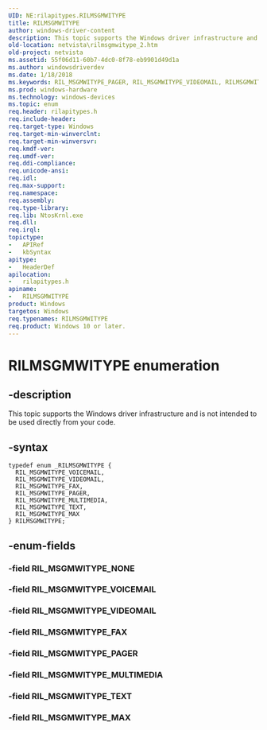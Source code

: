 ```yaml
---
UID: NE:rilapitypes.RILMSGMWITYPE
title: RILMSGMWITYPE
author: windows-driver-content
description: This topic supports the Windows driver infrastructure and is not intended to be used directly from your code.
old-location: netvista\rilmsgmwitype_2.htm
old-project: netvista
ms.assetid: 55f06d11-60b7-4dc0-8f78-eb9901d49d1a
ms.author: windowsdriverdev
ms.date: 1/18/2018
ms.keywords: RIL_MSGMWITYPE_PAGER, RIL_MSGMWITYPE_VIDEOMAIL, RILMSGMWITYPE, netvista.rilmsgmwitype_2, rilapitypes/RIL_MSGMWITYPE_MULTIMEDIA, RIL_MSGMWITYPE_VOICEMAIL, rilapitypes/RIL_MSGMWITYPE_VIDEOMAIL, RIL_MSGMWITYPE_FAX, rilapitypes/RIL_MSGMWITYPE_VOICEMAIL, rilapitypes/RIL_MSGMWITYPE_FAX, RIL_MSGMWITYPE_MULTIMEDIA, rilapitypes/RIL_MSGMWITYPE_MAX, RILMSGMWITYPE enumeration [Network Drivers Starting with Windows Vista], RIL_MSGMWITYPE_TEXT, rilapitypes/RIL_MSGMWITYPE_PAGER, RIL_MSGMWITYPE_MAX, rilapitypes/RILMSGMWITYPE, rilapitypes/RIL_MSGMWITYPE_TEXT
ms.prod: windows-hardware
ms.technology: windows-devices
ms.topic: enum
req.header: rilapitypes.h
req.include-header: 
req.target-type: Windows
req.target-min-winverclnt: 
req.target-min-winversvr: 
req.kmdf-ver: 
req.umdf-ver: 
req.ddi-compliance: 
req.unicode-ansi: 
req.idl: 
req.max-support: 
req.namespace: 
req.assembly: 
req.type-library: 
req.lib: NtosKrnl.exe
req.dll: 
req.irql: 
topictype: 
-	APIRef
-	kbSyntax
apitype: 
-	HeaderDef
apilocation: 
-	rilapitypes.h
apiname: 
-	RILMSGMWITYPE
product: Windows
targetos: Windows
req.typenames: RILMSGMWITYPE
req.product: Windows 10 or later.
---
```


# RILMSGMWITYPE enumeration


## -description


This topic supports the Windows driver infrastructure and is not intended to be used directly from your code. 


## -syntax


````
typedef enum _RILMSGMWITYPE { 
  RIL_MSGMWITYPE_VOICEMAIL,
  RIL_MSGMWITYPE_VIDEOMAIL,
  RIL_MSGMWITYPE_FAX,
  RIL_MSGMWITYPE_PAGER,
  RIL_MSGMWITYPE_MULTIMEDIA,
  RIL_MSGMWITYPE_TEXT,
  RIL_MSGMWITYPE_MAX
} RILMSGMWITYPE;
````


## -enum-fields




### -field RIL_MSGMWITYPE_NONE



### -field RIL_MSGMWITYPE_VOICEMAIL



### -field RIL_MSGMWITYPE_VIDEOMAIL



### -field RIL_MSGMWITYPE_FAX



### -field RIL_MSGMWITYPE_PAGER



### -field RIL_MSGMWITYPE_MULTIMEDIA



### -field RIL_MSGMWITYPE_TEXT



### -field RIL_MSGMWITYPE_MAX


